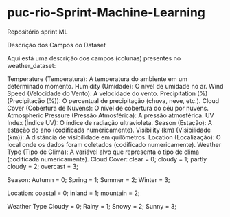 # puc-rio-Sprint-Machine-Learning
Repositório sprint ML

Descrição dos Campos do Dataset

Aqui está uma descrição dos campos (colunas) presentes no weather_dataset:

Temperature (Temperatura): A temperatura do ambiente em um determinado momento.
Humidity (Umidade): O nível de umidade no ar.
Wind Speed (Velocidade do Vento): A velocidade do vento.
Precipitation (%) (Precipitação (%)): O percentual de precipitação (chuva, neve, etc.).
Cloud Cover (Cobertura de Nuvens): O nível de cobertura do céu por nuvens.
Atmospheric Pressure (Pressão Atmosférica): A pressão atmosférica.
UV Index (Índice UV): O índice de radiação ultravioleta.
Season (Estação): A estação do ano (codificada numericamente).
Visibility (km) (Visibilidade (km)): A distância de visibilidade em quilômetros.
Location (Localização): O local onde os dados foram coletados (codificado numericamente).
Weather Type (Tipo de Clima): A variável alvo que representa o tipo de clima (codificada numericamente).
Cloud Cover: clear = 0; cloudy = 1; partly cloudy = 2; overcast = 3;

Season: Autumn = 0; Spring = 1; Summer = 2; Winter = 3;

Location: coastal = 0; inland = 1; mountain = 2;

Weather Type Cloudy = 0; Rainy = 1; Snowy = 2; Sunny = 3;
